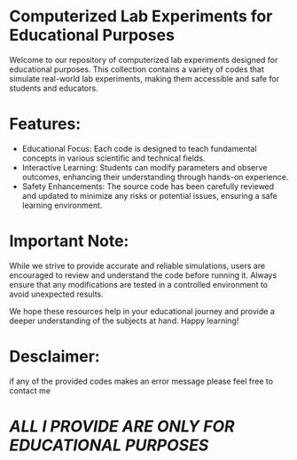 # **Computerized Lab Experiments for Educational Purposes**

Welcome to our repository of computerized lab experiments designed for educational purposes. 
This collection contains a variety of codes that simulate real-world lab experiments, making them 
accessible and safe for students and educators.

# **Features:**

 * Educational Focus: Each code is designed to teach fundamental concepts in various scientific
    and technical fields.
 * Interactive Learning: Students can modify parameters and observe outcomes, enhancing their
    understanding through hands-on experience.
 * Safety Enhancements:  The source code has been carefully reviewed and updated to minimize
    any risks or potential issues, ensuring a safe learning environment.

 # Important Note:

 While we strive to provide accurate and reliable simulations, users are encouraged to review and understand the code before running it. Always ensure that any modifications are tested in a controlled environment to avoid unexpected results.

We hope these resources help in your educational journey and provide a deeper understanding of the subjects at hand. Happy learning!

# Desclaimer:

if any of the provided codes makes an error message please feel free to contact me



# *ALL I PROVIDE ARE ONLY FOR EDUCATIONAL PURPOSES* 
